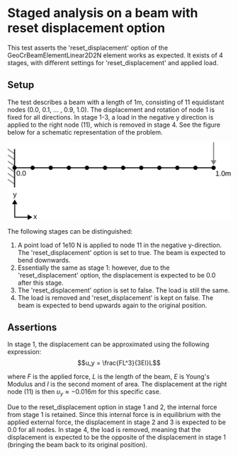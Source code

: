 # Staged analysis on a beam with reset displacement option

This test asserts the 'reset_displacement' option of the GeoCrBeamElementLinear2D2N element works as expected. It exists of 4 stages, with different settings for 'reset_displacement' and applied load.

## Setup
The test describes a beam with a length of 1m, consisting of 11 equidistant nodes (0.0, 0.1, ... , 0.9, 1.0). The displacement and rotation of node 1 is fixed for all directions. In stage 1-3, a load in the negative y direction is applied to the right node (11), which is removed in stage 4. See the figure below for a schematic representation of the problem. 

![MeshStructure](MeshStructure.svg)

The following stages can be distinguished:
1.  A point load of 1e10 N is applied to node 11 in the negative y-direction. The 'reset_displacement' option is set to true. The beam is expected to bend downwards.
2.  Essentially the same as stage 1: however, due to the 'reset_displacement' option, the displacement is expected to be 0.0 after this stage.
3.  The 'reset_displacement' option is set to false. The load is still the same.
4.  The load is removed and 'reset_displacement' is kept on false. The beam is expected to bend upwards again to the original position.

## Assertions
In stage 1, the displacement can be approximated using the following expression:
$$u_y = \frac{FL^3}{3EI}L$$

where $F$ is the applied force, $L$ is the length of the beam, $E$ is Young's Modulus and $I$ is the second moment of area. The displacement at the right node (11) is then $u_y \approx -0.016m$ for this specific case.

Due to the reset_displacement option in stage 1 and 2, the internal force from stage 1 is retained. Since this internal force is in equilibrium with the applied external force, the displacement in stage 2 and 3 is expected to be 0.0 for all nodes. In stage 4, the load is removed, meaning that the displacement is expected to be the opposite of the displacement in stage 1 (bringing the beam back to its original position).
